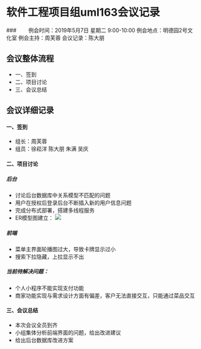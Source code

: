 # 软件工程项目组uml163会议记录 
###　　
       例会时间：2019年5月7日 星期二 9:00-10:00
       例会地点：明德园2号文化室
       例会主持：周芙蓉 
       会议记录：陈大朋
## 会议整体流程
* 一、签到
* 二、项目讨论
* 三、会议总结


## 会议详细记录
#### 一、签到
* 组长：周芙蓉
* 组员：徐崧洋 陈大朋 朱满 吴庆
#### 二、项目讨论
##### 后台
* 讨论后台数据库中关系模型不匹配的问题
* 用户在授权后登录后台不断插入新的用户信息问题
* 完成分布式部署，搭建多线程服务
* ER模型图建立：
![](https://i.imgur.com/UhHUYHT.png)

##### 前端
* 菜单主界面轮播图过大，导致卡牌显示过小
* 搜索下拉隐藏，上拉显示不出

##### 当前待解决问题：
* 个人小程序不能实现支付功能
* 商家功能实现与需求设计方面有偏差，客户无法直接交互，只能通过菜品交互

#### 三、会议总结
* 本次会议全员到齐
* 小组集体分析前端界面的问题，给出改进建议
* 给出后台数据库改进方案




